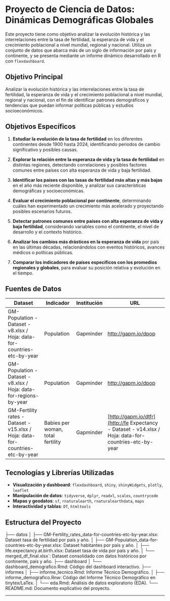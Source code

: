 # Proyecto de Ciencia de Datos: Dinámicas Demográficas Globales

Este proyecto tiene como objetivo analizar la evolución histórica y las interrelaciones entre la tasa de fertilidad, la esperanza de vida y el crecimiento poblacional a nivel mundial, regional y nacional. Utiliza un conjunto de datos que abarca más de un siglo de información por país y continente, y se presenta mediante un informe dinámico desarrollado en R con `flexdashboard`.

## Objetivo Principal

Analizar la evolución histórica y las interrelaciones entre la tasa de fertilidad, la esperanza de vida y el crecimiento poblacional a nivel mundial, regional y nacional, con el fin de identificar patrones demográficos y tendencias que puedan informar políticas públicas y estudios socioeconómicos.

## Objetivos Específicos

1. **Estudiar la evolución de la tasa de fertilidad** en los diferentes continentes desde 1900 hasta 2024, identificando periodos de cambio significativo y posibles causas.

2. **Explorar la relación entre la esperanza de vida y la tasa de fertilidad** en distintas regiones, detectando correlaciones y posibles factores comunes entre países con alta esperanza de vida y baja fertilidad.

3. **Identificar los países con las tasas de fertilidad más altas y más bajas** en el año más reciente disponible, y analizar sus características demográficas y socioeconómicas.

4. **Evaluar el crecimiento poblacional por continente**, determinando cuáles han experimentado un crecimiento más acelerado y proyectando posibles escenarios futuros.

5. **Detectar patrones comunes entre países con alta esperanza de vida y baja fertilidad**, considerando variables como el continente, el nivel de desarrollo y el contexto histórico.

6. **Analizar los cambios más drásticos en la esperanza de vida** por país en las últimas décadas, relacionándolos con eventos históricos, avances médicos o políticas públicas.

7. **Comparar los indicadores de países específicos con los promedios regionales y globales**, para evaluar su posición relativa y evolución en el tiempo.

##  Fuentes de Datos

| Dataset | Indicador | Institución | URL |
|--------|-----------|-------------|-----|
| GM-Population - Dataset - v8.xlsx / Hoja: data-for-countries-etc-by-year | Population | Gapminder | http://gapm.io/dpop |
| GM-Population - Dataset - v8.xlsx / Hoja: data-for-regions-by-year | Population | Gapminder | http://gapm.io/dpop |
| GM-Fertility rates - Dataset - v15.xlsx / Hoja: data-for-countries-etc-by-year | Babies per woman, total fertility | Gapminder | [http://gapm.io/dtfr](http://fe Expectancy - Dataset - v14.xlsx / Hoja: data-for-countries-etc-by-year | Life expectancy, at birth | Gapminder | [http//gapm.io/dlex |

##  Tecnologías y Librerías Utilizadas

- **Visualización y dashboard**: `flexdashboard`, `shiny`, `shinyWidgets`, `plotly`, `leaflet`
- **Manipulación de datos**: `tidyverse`, `dplyr`, `readxl`, `scales`, `countrycode`
- **Mapas y geodatos**: `sf`, `rnaturalearth`, `rnaturalearthdata`, `maps`
- **Interactividad y tablas**: `DT`, `htmltools`

## Estructura del Proyecto

├── datos
│   ├── GM-Fertility_rates_data-for-countries-etc-by-year.xlsx: Dataset tasa de fertilidad por país y año.
│   ├── GM-Population_data-for-countries-etc-by-year.xlsx: Dataset habitantes por país y año.
│   ├── life.expectancy.at.birth.xlsx: Dataset tasa de vida por país y año.
│   └── merged_df_final.xlsx`: Dataset consolidado con datos históricos por continente, país y año.
├── dashboard
│   └── dashboard_demografico.Rmd: Código del dashboard interactivo.
├── informes
│   ├── informe_tecnico.Rmd: Informe Técnico Demográfico.
│   ├── informe_demografico.Rnw: Código del Informe Técnico Demográfico en tinytex/LaTex.
│   └── eda.Rmd: Análisis de datos exploratorio (EDA).
└── README.md: Documento explicativo del proyecto.

---

